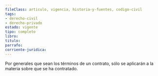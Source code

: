 ```yaml
---
fileClass: articulo, vigencia, historia-y-fuentes, codigo-civil
tags:
- derecho-civil
- derecho-privado
estado: vigente
tipo: completo
libro:
titulo:
parrafo:
corriente-juridica:
---
```

Por generales que sean los términos de un contrato, sólo se aplicarán a la materia sobre que se ha contratado.